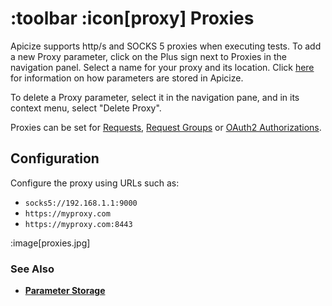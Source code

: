 # :toolbar :icon[proxy] Proxies

Apicize supports http/s and SOCKS 5 proxies when executing tests.  To add a new Proxy parameter, click on the Plus sign
next to Proxies in the navigation panel.  Select a name for your proxy and its location. Click 
[here](help:parameter-storage) for information on how parameters are stored in Apicize.

To delete a Proxy parameter, select it in the navigation pane, and in its context menu, select "Delete Proxy".

Proxies can be set for [Requests](help:requests), [Request Groups](help:groups) or [OAuth2 Authorizations](help:authorizations/oauth2-client).

## Configuration

Configure the proxy using URLs such as:

* `socks5://192.168.1.1:9000`
* `https://myproxy.com`
* `https://myproxy.com:8443`

:image[proxies.jpg]

### See Also

* [**Parameter Storage**](help:parameter-storage)

